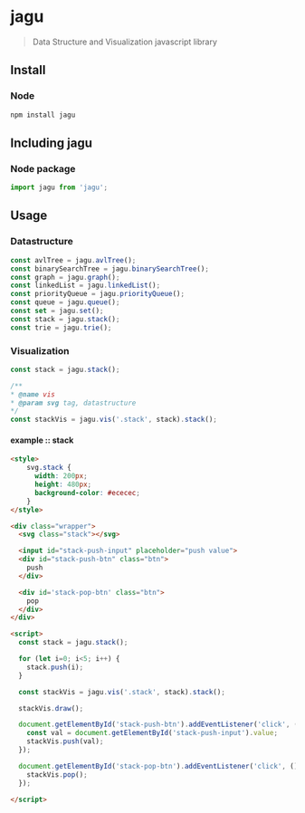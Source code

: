 # jagu

> Data Structure and Visualization javascript library

## Install

### Node
```sh
npm install jagu
```

## Including jagu

### Node package
```js
import jagu from 'jagu';
```

## Usage

### Datastructure
```js
const avlTree = jagu.avlTree();
const binarySearchTree = jagu.binarySearchTree();
const graph = jagu.graph();
const linkedList = jagu.linkedList();
const priorityQueue = jagu.priorityQueue();
const queue = jagu.queue();
const set = jagu.set();
const stack = jagu.stack();
const trie = jagu.trie();
```

### Visualization
```js
const stack = jagu.stack();

/**
* @name vis
* @param svg tag, datastructure
*/
const stackVis = jagu.vis('.stack', stack).stack();  
```

#### example :: stack

```html
<style>
    svg.stack {
      width: 200px;
      height: 480px;
      background-color: #ececec;
    }
</style>

<div class="wrapper">
  <svg class="stack"></svg>

  <input id="stack-push-input" placeholder="push value">
  <div id="stack-push-btn" class="btn">
    push
  </div>

  <div id='stack-pop-btn' class="btn">
    pop
  </div>
</div>

<script>
  const stack = jagu.stack();

  for (let i=0; i<5; i++) {
    stack.push(i);
  }

  const stackVis = jagu.vis('.stack', stack).stack();

  stackVis.draw();

  document.getElementById('stack-push-btn').addEventListener('click', ()=>{
    const val = document.getElementById('stack-push-input').value;
    stackVis.push(val);
  });

  document.getElementById('stack-pop-btn').addEventListener('click', ()=>{
    stackVis.pop();
  });

</script>    
```
